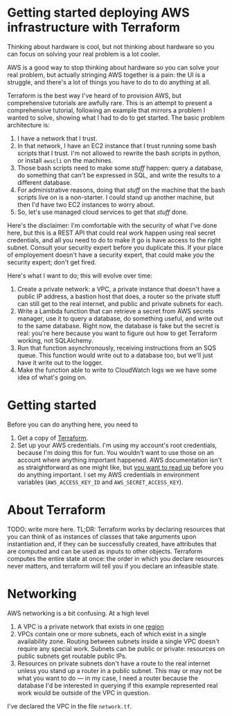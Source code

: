 # Getting started deploying AWS infrastructure with Terraform

Thinking about hardware is cool, but not thinking about hardware so you can focus on solving your real problem is a lot cooler.

AWS is a good way to stop thinking about hardware so you can solve your real problem, but actually stringing AWS together is a pain: the UI is a struggle, and there's a lot of things you have to do to do anything at all.

Terraform is the best way I've heard of to provision AWS, but comprehensive tutorials are awfully rare. This is an attempt to present a comprehensive tutorial, following an example that mirrors a problem I wanted to solve, showing what I had to do to get started. The basic problem architecture is:

1. I have a network that I trust.
2. In that network, I have an EC2 instance that I trust running some bash scripts that I trust. I'm not allowed to rewrite the bash scripts in python, or install `awscli` on the machines.
3. Those bash scripts need to make some _stuff_ happen: query a database, do something that can't be expressed in SQL, and write the results to a different database.
4. For administrative reasons, doing that _stuff_ on the machine that the bash scripts live on is a non-starter. I could stand up another machine, but then I'd have two EC2 instances to worry about.
5. So, let's use managed cloud services to get that _stuff_ done.

Here's the disclaimer: I'm comfortable with the security of what I've done here, but this is a REST API that could real work happen using real secret credentials, and all you need to do to make it go is have access to the right subnet. Consult your security expert before you duplicate this. If your place of employement doesn't have a security expert, that could make _you_ the security expert; don't get fired.

Here's what I want to do; this will evolve over time:
1. Create a private network: a VPC, a private instance that doesn't have a public IP address, a bastion host that does, a router so the private stuff can still get to the real internet, and public and private subnets for each.
2. Write a Lambda function that can retrieve a secret from AWS secrets manager, use it to query a database, do something useful, and write out to the same database. Right now, the database is fake but the secret is real: you're here because you want to figure out how to get Terraform working, not SQLAlchemy.
3. Run that function asynchronously, receiving instructions from an SQS queue. This function would write out to a database too, but we'll just have it write out to the logger.
4. Make the function able to write to CloudWatch logs we we have some idea of what's going on.

# Getting started

Before you can do anything here, you need to

1. Get a copy of [Terraform](https://www.terraform.io/downloads.html).
2. Set up your AWS credentials. I'm using my account's root credentials, because  I'm doing this for fun. You wouldn't want to use those on an account where anything important happened. AWS documentation isn't as straightforward as one might like, but [you want to read up](https://docs.aws.amazon.com/IAM/latest/UserGuide/best-practices.html#create-iam-users) before you do anything important. I set my AWS credentials in environment variables (`AWS_ACCESS_KEY_ID` and `AWS_SECRET_ACCESS_KEY`).

# About Terraform

TODO: write more here. TL;DR: Terraform works by declaring resources that you can think of as instances of classes that take arguments upon instantiation and, if they can be successfully created, have attributes that are computed and can be used as inputs to other objects. Terraform computes the entire state at once: the order in which you declare resources never matters, and terraform will tell you if you declare an infeasible state.

# Networking

AWS networking is a bit confusing. At a high level

1. A VPC is a private network that exists in one [region](https://aws.amazon.com/about-aws/global-infrastructure/regions_az/)
2. VPCs contain one or more subnets, each of which exist in a single availability zone. Routing between subnets inside a single VPC doesn't require any special work. Subnets can be public or private: resources on public subnets get routable public IPs.
3. Resources on private subnets don't have a route to the real internet unless you stand up a router in a public subnet. This may or may not be what you want to do — in my case, I need a router because the database I'd be interested in querying if this example represented real work would be outside of the VPC in question.

I've declared the VPC in the file `network.tf`.
